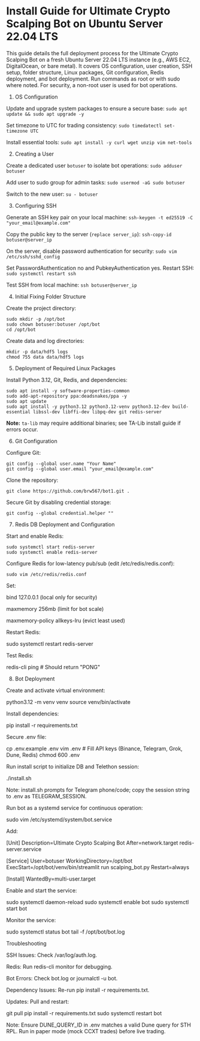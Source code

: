 # Install Guide for Ultimate Crypto Scalping Bot on Ubuntu Server 22.04 LTS

This guide details the full deployment process for the Ultimate Crypto Scalping Bot on a fresh Ubuntu Server 22.04 LTS instance (e.g., AWS EC2, DigitalOcean, or bare metal). It covers OS configuration, user creation, SSH setup, folder structure, Linux packages, Git configuration, Redis deployment, and bot deployment. Run commands as root or with sudo where noted. For security, a non-root user is used for bot operations.

1. OS Configuration

Update and upgrade system packages to ensure a secure base:
```sudo apt update && sudo apt upgrade -y```

Set timezone to UTC for trading consistency:
```sudo timedatectl set-timezone UTC```

Install essential tools:
```sudo apt install -y curl wget unzip vim net-tools```


2. Creating a User

Create a dedicated user `botuser` to isolate bot operations:
```sudo adduser botuser```

Add user to sudo group for admin tasks:
```sudo usermod -aG sudo botuser```

Switch to the new user:
```su - botuser```


3. Configuring SSH

Generate an SSH key pair on your local machine:
```ssh-keygen -t ed25519 -C "your_email@example.com"```

Copy the public key to the server (`replace server_ip`):
```ssh-copy-id botuser@server_ip```

On the server, disable password authentication for security:
```sudo vim /etc/ssh/sshd_config```

Set PasswordAuthentication no and PubkeyAuthentication yes. Restart SSH:
```sudo systemctl restart ssh```

Test SSH from local machine:
```ssh botuser@server_ip```

4. Initial Fixing Folder Structure

Create the project directory:
```
sudo mkdir -p /opt/bot
sudo chown botuser:botuser /opt/bot
cd /opt/bot
```

Create data and log directories:
```
mkdir -p data/hdf5 logs
chmod 755 data data/hdf5 logs
```

5. Deployment of Required Linux Packages

Install Python 3.12, Git, Redis, and dependencies:
```
sudo apt install -y software-properties-common
sudo add-apt-repository ppa:deadsnakes/ppa -y
sudo apt update
sudo apt install -y python3.12 python3.12-venv python3.12-dev build-essential libssl-dev libffi-dev libpq-dev git redis-server
```

**Note:** ``ta-lib`` may require additional binaries; see TA-Lib install guide if errors occur.

6. Git Configuration

Configure Git:
```
git config --global user.name "Your Name"
git config --global user.email "your_email@example.com"
```

Clone the repository:
```
git clone https://github.com/brw567/bot1.git .
```

Secure Git by disabling credential storage:
```
git config --global credential.helper ""
```

7. Redis DB Deployment and Configuration

Start and enable Redis:
```
sudo systemctl start redis-server
sudo systemctl enable redis-server
```

Configure Redis for low-latency pub/sub (edit /etc/redis/redis.conf):
```
sudo vim /etc/redis/redis.conf
```
Set:





bind 127.0.0.1 (local only for security)



maxmemory 256mb (limit for bot scale)



maxmemory-policy allkeys-lru (evict least used)

Restart Redis:

sudo systemctl restart redis-server

Test Redis:

redis-cli ping  # Should return "PONG"

8. Bot Deployment

Create and activate virtual environment:

python3.12 -m venv venv
source venv/bin/activate

Install dependencies:

pip install -r requirements.txt

Secure .env file:

cp .env.example .env
vim .env  # Fill API keys (Binance, Telegram, Grok, Dune, Redis)
chmod 600 .env

Run install script to initialize DB and Telethon session:

./install.sh

Note: install.sh prompts for Telegram phone/code; copy the session string to .env as TELEGRAM_SESSION.

Run bot as a systemd service for continuous operation:

sudo vim /etc/systemd/system/bot.service

Add:

[Unit]
Description=Ultimate Crypto Scalping Bot
After=network.target redis-server.service

[Service]
User=botuser
WorkingDirectory=/opt/bot
ExecStart=/opt/bot/venv/bin/streamlit run scalping_bot.py
Restart=always

[Install]
WantedBy=multi-user.target

Enable and start the service:

sudo systemctl daemon-reload
sudo systemctl enable bot
sudo systemctl start bot

Monitor the service:

sudo systemctl status bot
tail -f /opt/bot/bot.log

Troubleshooting





SSH Issues: Check /var/log/auth.log.



Redis: Run redis-cli monitor for debugging.



Bot Errors: Check bot.log or journalctl -u bot.



Dependency Issues: Re-run pip install -r requirements.txt.



Updates: Pull and restart:

git pull
pip install -r requirements.txt
sudo systemctl restart bot

Note: Ensure DUNE_QUERY_ID in .env matches a valid Dune query for STH RPL. Run in paper mode (mock CCXT trades) before live trading.